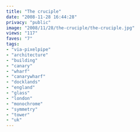 ```yaml
---
title: "The cruciple"
date: "2008-11-28 16:44:28"
privacy: "public"
image: "2008/11/28/the-cruciple/the-cruciple.jpg"
views: "117"
faves: "7"
tags:
- "via-pixelpipe"
- "architecture"
- "building"
- "canary"
- "wharf"
- "canarywharf"
- "docklands"
- "england"
- "glass"
- "london"
- "monochrome"
- "symmetry"
- "tower"
- "uk"
---
```

<a href="/photos/2008/11/29/the-cruciple"></a>
